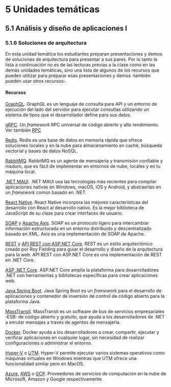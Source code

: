 # 5 Unidades temáticas

## 5.1 Análisis y diseño de aplicaciones I

### 5.1.6 Soluciones de arquitectura

En esta unidad temática los estudiantes preparan presentaciones y demos de
soluciones de arquitectura para presentar a sus pares. Por lo tanto la lista a
continuación no es de las lecturas previas a la clase como en las demás unidades
temáticas, sino una lista de algunos de los recursos que pueden utilizar para
preparar esas presentaciones y demos ‑también pueden usar otros recursos‑.

#### Recursos

[GraphQL](https://graphql.org). GraphQL es un lenguaje de consulta para API y
un entorno de ejecución del lado del servidor para ejecutar consultas utilizando
un sistema de tipos que el desarrollador define para sus datos.

[gRPC](https://grpc.io). Un *framework* RPC universal de código abierto y alto
rendimiento. Ver también [RPC](/4_Conceptos/4_RPC.md)

[Redis](https://redis.io). Redis es una base de datos en memoria rápida que
ofrece soluciones locales y en la nube para almacenamiento en caché, búsqueda
vectorial y bases de datos NoSQL.

[RabbitMQ](https://www.rabbitmq.com). RabbitMQ es un agente de mensajería y
transmisión confiable y maduro, que es fácil de implementar en entornos de nube,
locales y en tu máquina local.

[.NET MAUI](https://dotnet.microsoft.com/es-es/apps/maui). .NET MAUI usa las
tecnologías más recientes para compilar aplicaciones nativas en Windows, macOS,
iOS y Android, y abstraerlas en un *framework* común basado en .NET.

[React Native](https://reactnative.dev). React Native incorpora las mejores
características del desarrollo con React al desarrollo nativo. Es la mejor
biblioteca de JavaScript de su clase para crear interfaces de usuario.

[SOAP](https://www.w3.org/TR/2000/NOTE-SOAP-20000508/) y [Apache
Axis](https://axis.apache.org/axis/). SOAP es un protocolo ligero para
intercambiar información estructurada en un entorno distribuido y
descentralizado basado en XML. Axis es una implementación de SOAP de Apache.

[REST](/4_Conceptos/4_REST.md) y [API REST con ASP.NET
Core](https://dotnet.microsoft.com/es-es/apps/aspnet/apis). REST es un estilo
arquitectónico creado por Roy Fielding para guiar el desarrollo y diseño de la
arquitectura para la web. API REST con ASP.NET Core es una implementación de
REST en .NET Core.

[ASP .NET Core](https://dotnet.microsoft.com/en-us/apps/aspnet). ASP.NET Core
amplía la plataforma para desarrolladores .NET con herramientas y bibliotecas
específicas para crear aplicaciones web.

[Java Spring Boot](https://spring.io). Java Spring Boot es un *framework* para
el desarrollo de aplicaciones y contenedor de inversión de control de código
abierto para la plataforma Java.

[MassTransit](https://masstransit.io). MassTransit es un software de bus de
servicios empresariales ‑ESB‑ de código abierto y gratuito, que ayuda a los
desarrolladores de .NET a enrutar mensajes a través de agentes de mensajería.

[Docker](https://www.docker.com). Docker ayuda a los desarrolladores a crear,
compartir, ejecutar y verificar aplicaciones en cualquier lugar, sin necesidad
de realizar configuraciones o administrar el entorno.

[Hyper-V](https://learn.microsoft.com/es-es/virtualization/hyper-v-on-windows/about/)
o [UTM](https://mac.getutm.app). Hyper-V permite ejecutar varios sistemas
operativos como máquinas virtuales en Windows mientras que UTM ofrece una
funcionalidad similar pero en MacOS.

[Azure](https://azure.microsoft.com/en-us/), [AWS](https://aws.amazon.com) o
[GCP](https://cloud.google.com/). Proveedores de servicios de computación en la
nube de Microsoft, Amazon y Google respectivamente.
